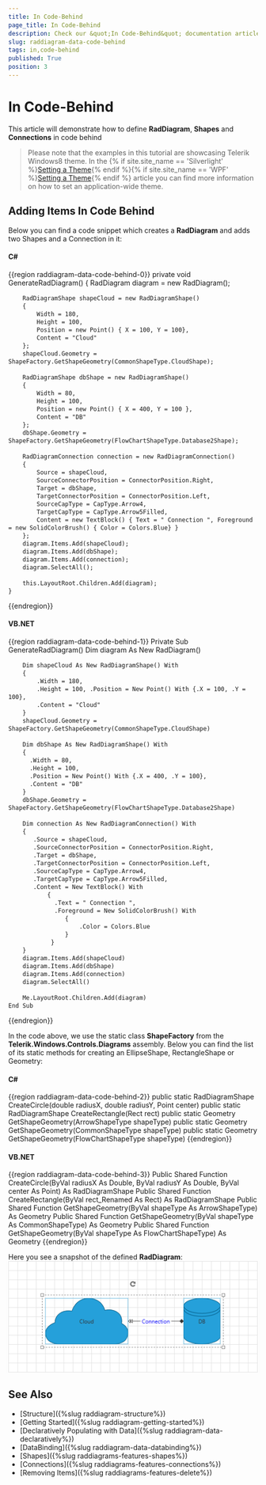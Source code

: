 ```yaml
---
title: In Code-Behind
page_title: In Code-Behind
description: Check our &quot;In Code-Behind&quot; documentation article for the RadDiagram WPF control.
slug: raddiagram-data-code-behind
tags: in,code-behind
published: True
position: 3
---
```


# In Code-Behind

This article will demonstrate how to define __RadDiagram__, __Shapes__ and __Connections__ in code behind	  

>Please note that the examples in this tutorial are showcasing Telerik Windows8 theme. In the {% if site.site_name == 'Silverlight' %}[Setting a Theme](http://www.telerik.com/help/silverlight/common-styling-apperance-setting-theme.html#Setting_Application-Wide_Built-In_Theme_in_the_Code-Behind){% endif %}{% if site.site_name == 'WPF' %}[Setting a Theme](http://www.telerik.com/help/wpf/common-styling-apperance-setting-theme-wpf.html#Setting_Application-Wide_Built-In_Theme_in_the_Code-Behind){% endif %} article you can find more information on how to set an application-wide theme.		

## Adding Items In Code Behind

Below you can find a code snippet which creates a __RadDiagram__ and adds two Shapes and a Connection in it:
		
#### __C#__
{{region raddiagram-data-code-behind-0}}
	private void GenerateRadDiagram()
	{
	    RadDiagram diagram = new RadDiagram();
	
	    RadDiagramShape shapeCloud = new RadDiagramShape()
	    {
	        Width = 180,
	        Height = 100,
	        Position = new Point() { X = 100, Y = 100},
	        Content = "Cloud"
	    };
	    shapeCloud.Geometry = ShapeFactory.GetShapeGeometry(CommonShapeType.CloudShape);
	
	    RadDiagramShape dbShape = new RadDiagramShape()
	    {
	        Width = 80,
	        Height = 100,
	        Position = new Point() { X = 400, Y = 100 },
	        Content = "DB"
	    };
	    dbShape.Geometry = ShapeFactory.GetShapeGeometry(FlowChartShapeType.Database2Shape);
	
	    RadDiagramConnection connection = new RadDiagramConnection()
	    {
	        Source = shapeCloud,
	        SourceConnectorPosition = ConnectorPosition.Right,
	        Target = dbShape,
	        TargetConnectorPosition = ConnectorPosition.Left,
	        SourceCapType = CapType.Arrow4,
	        TargetCapType = CapType.Arrow5Filled,
	        Content = new TextBlock() { Text = " Connection ", Foreground = new SolidColorBrush() { Color = Colors.Blue} }
	    };
	    diagram.Items.Add(shapeCloud);
	    diagram.Items.Add(dbShape);
	    diagram.Items.Add(connection);
	    diagram.SelectAll();
	
	    this.LayoutRoot.Children.Add(diagram);
	}
{{endregion}}

#### __VB.NET__
{{region raddiagram-data-code-behind-1}}
	Private Sub GenerateRadDiagram()
	    Dim diagram As New RadDiagram()
	
	    Dim shapeCloud As New RadDiagramShape() With
	    {
	        .Width = 180,
	        .Height = 100, .Position = New Point() With {.X = 100, .Y = 100},
	        .Content = "Cloud"
	    }
	    shapeCloud.Geometry = ShapeFactory.GetShapeGeometry(CommonShapeType.CloudShape)
	
	    Dim dbShape As New RadDiagramShape() With
	    {
	      .Width = 80,
	      .Height = 100,
	      .Position = New Point() With {.X = 400, .Y = 100},
	      .Content = "DB"
	    }
	    dbShape.Geometry = ShapeFactory.GetShapeGeometry(FlowChartShapeType.Database2Shape)
	
	    Dim connection As New RadDiagramConnection() With
	    {
	       .Source = shapeCloud,
	       .SourceConnectorPosition = ConnectorPosition.Right,
	       .Target = dbShape,
	       .TargetConnectorPosition = ConnectorPosition.Left,
	       .SourceCapType = CapType.Arrow4,
	       .TargetCapType = CapType.Arrow5Filled,
	       .Content = New TextBlock() With
	           {
	             .Text = " Connection ",
	             .Foreground = New SolidColorBrush() With
	                {
	                    .Color = Colors.Blue
	                }
	            }
	    }
	    diagram.Items.Add(shapeCloud)
	    diagram.Items.Add(dbShape)
	    diagram.Items.Add(connection)
	    diagram.SelectAll()
	
	    Me.LayoutRoot.Children.Add(diagram)
	End Sub
{{endregion}}

In the code above, we use the static class __ShapeFactory__ from the __Telerik.Windows.Controls.Diagrams__ assembly. Below you can find the list of its static methods for creating an EllipseShape, RectangleShape or Geometry:
		  
#### __C#__		
{{region raddiagram-data-code-behind-2}}
	public static RadDiagramShape CreateCircle(double radiusX, double radiusY, Point center)
	public static RadDiagramShape CreateRectangle(Rect rect)
	public static Geometry GetShapeGeometry(ArrowShapeType shapeType)
	public static Geometry GetShapeGeometry(CommonShapeType shapeType)
	public static Geometry GetShapeGeometry(FlowChartShapeType shapeType)
{{endregion}}

#### __VB.NET__
{{region raddiagram-data-code-behind-3}}
	Public Shared Function CreateCircle(ByVal radiusX As Double, ByVal radiusY As Double, ByVal center As Point) As RadDiagramShape
	Public Shared Function CreateRectangle(ByVal rect_Renamed As Rect) As RadDiagramShape
	Public Shared Function GetShapeGeometry(ByVal shapeType As ArrowShapeType) As Geometry
	Public Shared Function GetShapeGeometry(ByVal shapeType As CommonShapeType) As Geometry
	Public Shared Function GetShapeGeometry(ByVal shapeType As FlowChartShapeType) As Geometry
{{endregion}}

Here you see a snapshot of the defined __RadDiagram__:
![raddiagrams-populating-with-data-in-code-behind](images/raddiagrams-populating-with-data-in-code-behind.png)

## See Also
 * [Structure]({%slug raddiagram-structure%})
 * [Getting Started]({%slug raddiagram-getting-started%})
 * [Declaratively Populating with Data]({%slug raddiagram-data-declaratively%})
 * [DataBinding]({%slug raddiagram-data-databinding%})
 * [Shapes]({%slug raddiagrams-features-shapes%})
 * [Connections]({%slug raddiagrams-features-connections%})
 * [Removing Items]({%slug raddiagrams-features-delete%})